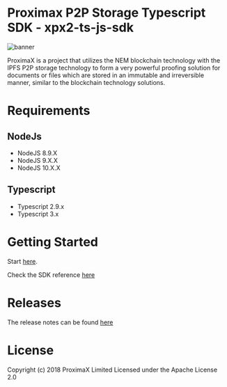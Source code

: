 # Proximax P2P Storage Typescript SDK - xpx2-ts-js-sdk

![banner](https://proximax.io/wp-content/uploads/2018/03/ProximaX-logotype.png)

ProximaX is a project that utilizes the NEM blockchain technology with the IPFS P2P storage technology to form a very powerful proofing solution for documents or files which are stored in an immutable and irreversible manner, similar to the blockchain technology solutions.

# Requirements
## NodeJs
- NodeJS 8.9.X
- NodeJS 9.X.X
- NodeJS 10.X.X

## Typescript
- Typescript 2.9.x
- Typescript 3.x

# Getting Started

Start [here](https://github.com/proximax-storage/xpx2-ts-js-sdk/docs/start.md).

Check the SDK reference [here](https://github.com/proximax-storage/xpx2-ts-js-sdk/docs/sdk-reference/index.html)

# Releases

The release notes can be found [here](https://github.com/proximax-storage/xpx2-ts-js-sdk/CHANGELOG.md)

# License
Copyright (c) 2018 ProximaX Limited Licensed under the Apache License 2.0